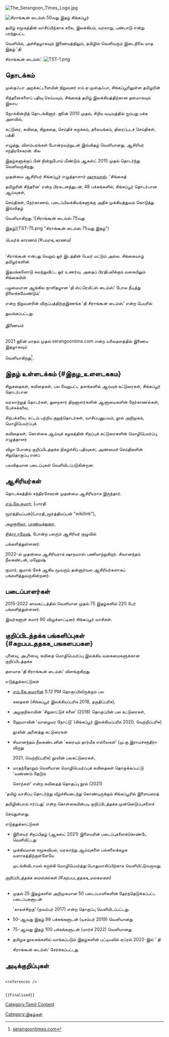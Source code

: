 ![](The_Serangoon_Times_Logo.jpg "The_Serangoon_Times_Logo.jpg")
![சிராங்கூன் டைம்ஸ் 50வது இதழ்](TST.png "சிராங்கூன் டைம்ஸ் 50வது இதழ்") சிங்கப்பூர்
தமிழ் சமூகத்தின் வாசிப்பிற்காக கலை, இலக்கியம், வரலாறு, பண்பாடு என்று பரந்துபட்ட
வெளியில், அச்சிதழாகவும் இணையத்திலும், தமிழில் வெளிவரும் இடைநிலை மாத இதழ் \'தி
சிராங்கூன் டைம்ஸ்\'. ![](TST-1.png "TST-1.png")

## தொடக்கம்

முஸ்தஃபா அறக்கட்டளையின் நிறுவனர் எம்.ஏ.முஸ்தஃபா, சிங்கப்பூரிலுள்ள தமிழரின்
சிந்தனைகளைப் பதிவு செய்யவும், சிங்கைத் தமிழ் இலக்கியத்திற்கான தளமாகவும் இலாப
நோக்கின்றித் தொடங்கினார். ஜூன் 2010 முதல், சிறிய வடிவத்தில் ஐம்பது பக்க அளவில்,
கட்டுரை, கவிதை, சிறுகதை, செய்திச் சுருக்கம், தலையங்கம், திரைப்படச் செய்திகள், பத்தி
எழுத்து, விளம்பரங்கள் போன்றவற்றுடன் இவ்விதழ் வெளியானது. ஆசிரியர் சந்திரசேகரன். சில
இதழ்களுக்குப் பின் நின்றுபோய் மீண்டும் ஆகஸ்ட் 2015 முதல் தொடர்ந்து வெளிவருகிறது.
முதன்மை ஆசிரியர் சிங்கப்பூர் எழுத்தாளார் [ஷாநவாஸ்](ஷாநவாஸ் "wikilink"). \'சிங்கைத்
தமிழரின் சிந்தனை' என்ற பிரகடனத்துடன், 48 பக்கங்களில், சிங்கப்பூர் தொடர்பான ஆய்வுகள்,
செய்திகள், நேர்காணல், படைப்பிலக்கியங்களுக்கு அதிக முக்கியத்துவம் கொடுத்து இவ்விதழ்
வெளியாகிறது. ![சிராங்கூன் டைம்ஸ் 75வது
இதழ்](TST-75.png "சிராங்கூன் டைம்ஸ் 75வது இதழ்")

###### பெயர்க் காரணம் {#பயரக_கரணம}

\'சிராங்கூன் என்பது வெறும் ஓர் இடத்தின் பெயர் மட்டும் அல்ல. சிங்கைவாழ் தமிழர்களின்
இதயங்களோடு கலந்துவிட்ட ஓர் உணர்வு. அதைப் பிரதிபலிக்கும் வகையிலும் சிங்கையின்
பழமையான ஆங்கில நாளிதழான \'தி ஸ்ட்ரெயிட்ஸ் டைம்ஸ்\' போல நீடித்து நிலைக்கவேண்டும்\'
என்ற நிறுவனரின் விருப்பத்திற்குஇணங்க \'தி சிராங்கூன் டைம்ஸ்\' என்ற பெயரில்
துவங்கப்பட்டது.

###### இணையம்

2021 ஜூன் மாதம் முதல் serangoontims.com என்ற வலைதளத்தில் இணைய இதழாகவும்
வெளியாகிறது[^1].

## இதழ் உள்ளடக்கம் {#இதழ_உளளடககம}

சிறுகதைகள், கவிதைகள், பல வேறுபட்ட தளங்களில் ஆய்வுக் கட்டுரைகள், சிங்கப்பூர் தொடர்பான
வரலாற்றுத் தொடர்கள், துறைசார் திறனாளர்களின் ஆளுமைகளின் நேர்காணல்கள், பேச்சுக்கலை,
சிற்பக்கலை, சட்டம் பற்றிய குறுந்தொடர்கள், வாசிப்பனுபவம், நூல் அறிமுகம், மொழிபெயர்ப்புக்
கவிதைகள், கொள்கை ஆய்வுக் கழகத்தின் சிறப்புக் கட்டுரைகளின் மொழிபெயர்ப்பு, எழுத்தாளர்
விழா போன்ற குறிப்பிடத்தக்க நிகழ்ச்சிப் பதிவுகள், அண்மைச் செய்திகளின் சிறுதொகுப்பு எனப்
பலவிதமான படைப்புகள் வெளியிடப்படுகின்றன.

## ஆசிரியர்கள்

தொடக்கத்தில் சந்திரசேகரன் முதன்மை ஆசிரியராக இருந்தார்.
[எம்.கே.குமார்](எம்.கே.குமார் "wikilink"), [பாரதி
மூர்த்தியப்பன்](பாரதி_மூர்த்தியப்பன் "wikilink"),
[அழகுநிலா](அழகுநிலா "wikilink"), [பாண்டித்துரை](பாண்டித்துரை "wikilink"),
[சித்ரா ரமேஷ்](சித்ரா_ரமேஷ் "wikilink"), போன்ற பலரும் ஆசிரியர் குழுவில்
பங்களித்துள்ளனர்.

2022-ல் முதன்மை ஆசிரியராக ஷாநவாஸ் பணியாற்றுகிறார். சிவானந்தம் நீலகண்டன், மஹேஷ்
குமார், ஜமால் சேக் ஆகிய மூவரும் தன்னார்வல ஆசிரியர்களாகப் பங்களித்துவருகின்றனர்.

## படைப்பாளர்கள்

2015-2022 காலகட்டத்தில் வெளியான முதல் 75 இதழ்களில் 220 பேர் பங்களித்துள்ளனர்.
இவர்களுள் சுமார் 90 விழுக்காட்டினர் சிங்கப்பூர் வாசிகள்.

## குறிப்பிடத்தக்க பங்களிப்புகள் {#கறபபடததகக_பஙகளபபகள}

புனைவு, அபுனைவு, கவிதை மொழிபெயர்ப்பு இலக்கிய வகைமைகளுக்கான குறிப்பிடத்தக்க
தளமாக \'தி சிராங்கூன் டைம்ஸ்\' விளங்குகிறது.

எடுத்துக்காட்டுகள்

-   [எம்.கே.குமாரின்](எம்.கே.குமார் "wikilink") 5:12 PM தொகுப்பிலிருக்கும் பல
    கதைகள் (சிங்கப்பூர் இலக்கியப்பரிசு 2018, தகுதிப்பரிசு),
-   அழகுநிலாவின் \'சிறுகாட்டுச் சுனை\' (2018) தொகுப்பின் பல கட்டுரைகள்,
-   ஹேமாவின் \'வாழைமர நோட்டு' (சிங்கப்பூர் இலக்கியப்பரிசு 2020, வெற்றிப்பரிசு)
    நூலின் அனைத்து கட்டுரைகள்
-   சிவானந்தம் நீலகண்டனின் \'கரையும் தார்மீக எல்லைகள்\' (மு.கு.இராமச்சந்திரா விருது
    2021, வெற்றிப்பரிசு) நூலின் பலகட்டுரைகள்,
-   மாதந்தோறும் வெளியான மொழிபெயர்ப்புக் கவிதைகள் தொகுக்கப்பட்டு \'வண்ணம் தேடும்
    சொற்கள்\' என்ற கவிதைத் தொகுப்பு நூல் (2021)

\'தமிழ் வாசிப்பு தொடர்ந்து வீழ்ச்சியடைந்து கொண்டிருக்கும் சிங்கப்பூரில் இளையரைத்
தமிழின்பால் ஈர்ப்பது\' என்ற கொள்கையின்படி குறிப்பிடத்தக்க முன்னெடுப்புகளைச்
செய்துள்ளது.

எடுத்துக்காட்டுகள்

-   இளையர் சிறப்பிதழ் (ஆகஸ்ட் 2021) இளையரின் படைப்புகளைக்கொண்டே வெளியிட்டது
-   முக்கியமான சமூகவியல், வரலாற்று ஆய்வுகளை பல்கலைக்கழக வளாகத்திற்குள்ளேயே
    முடங்கிவிடாமல் சுருக்கி மொழிபெயர்த்து பொதுவாசிப்பிற்காக வெளியிட்டுவருவது.

###### குறிப்பிடத்தக்க மைல்கல்கள் {#கறபபடததகக_மலகலகள}

-   முதல் 25 இதழ்களில் அறிமுகமான 50 படைப்பாளிகளின் தேர்ந்தெடுக்கப்பட்ட படைப்புகளுடன்
    \'காலச்சிறகு' (நவம்பர் 2017) என்ற தொகுப்பு வெளியிடப்பட்டது.
-   50-ஆவது இதழ் 98 பக்கங்களுடன் (டிசம்பர் 2019) வெளியானது
-   75-ஆவது இதழ் 100 பக்கங்களுடன் (மார்ச் 2022) வெளியானது
-   தமிழக நூலகங்களில் வாங்கப்படும் இதழ்களின் பட்டியலில் ஏப்ரல் 2022-இல் \' தி
    சிராங்கூன் டைம்ஸ்\' சேர்க்கப்பட்டது.

## அடிக்குறிப்புகள்

```{=html}
<references />
```
```{=mediawiki}
{{Finalised}}
```
[Category:Tamil Content](Category:Tamil_Content "wikilink")
[Category:இதழ்கள்](Category:இதழ்கள் "wikilink")

[^1]: [serangoontimes.com](https://serangoontimes.com/)
